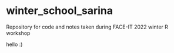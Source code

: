 # winter_school_sarina
Repository for code and notes taken during FACE-IT 2022 winter R workshop

hello :)



